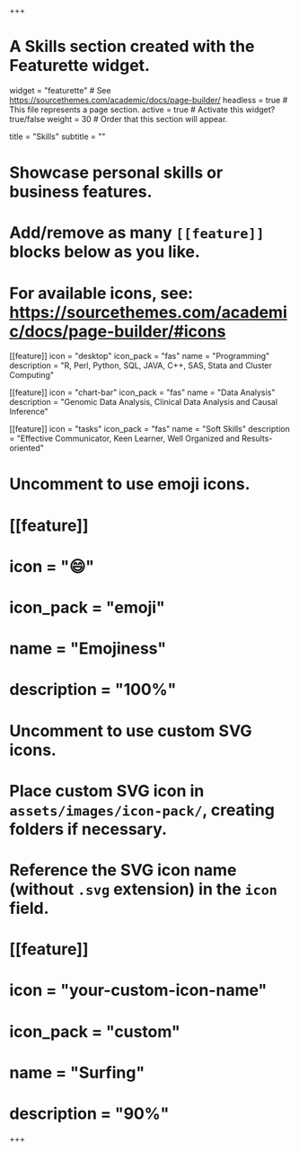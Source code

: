 +++
# A Skills section created with the Featurette widget.
widget = "featurette"  # See https://sourcethemes.com/academic/docs/page-builder/
headless = true  # This file represents a page section.
active = true  # Activate this widget? true/false
weight = 30  # Order that this section will appear.

title = "Skills"
subtitle = ""

# Showcase personal skills or business features.
# 
# Add/remove as many `[[feature]]` blocks below as you like.
# 
# For available icons, see: https://sourcethemes.com/academic/docs/page-builder/#icons

[[feature]]
  icon = "desktop"
  icon_pack = "fas"
  name = "Programming"
  description = "R, Perl, Python, SQL, JAVA, C++, SAS, Stata and Cluster Computing"
  
[[feature]]
  icon = "chart-bar"
  icon_pack = "fas"
  name = "Data Analysis"
  description = "Genomic Data Analysis, Clinical Data Analysis and Causal Inference"  
  
 [[feature]]
 icon = "tasks"
 icon_pack = "fas"
 name = "Soft Skills"
 description = "Effective Communicator, Keen Learner, Well Organized and Results-oriented"

# Uncomment to use emoji icons.
# [[feature]]
#  icon = ":smile:"
#  icon_pack = "emoji"
#  name = "Emojiness"
#  description = "100%"  

# Uncomment to use custom SVG icons.
# Place custom SVG icon in `assets/images/icon-pack/`, creating folders if necessary.
# Reference the SVG icon name (without `.svg` extension) in the `icon` field.
# [[feature]]
#  icon = "your-custom-icon-name"
#  icon_pack = "custom"
#  name = "Surfing"
#  description = "90%"

+++
